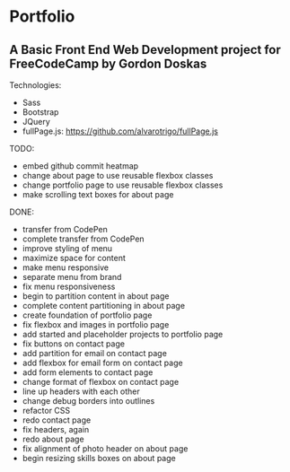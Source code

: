 # Portfolio

## A Basic Front End Web Development project for FreeCodeCamp by Gordon Doskas

Technologies:
- Sass
- Bootstrap
- JQuery
- fullPage.js: https://github.com/alvarotrigo/fullPage.js

TODO:
- embed github commit heatmap
- change about page to use reusable flexbox classes
- change portfolio page to use reusable flexbox classes
- make scrolling text boxes for about page

DONE:
- transfer from CodePen
- complete transfer from CodePen
- improve styling of menu
- maximize space for content
- make menu responsive
- separate menu from brand
- fix menu responsiveness
- begin to partition content in about page
- complete content partitioning in about page
- create foundation of portfolio page
- fix flexbox and images in portfolio page
- add started and placeholder projects to portfolio page
- fix buttons on contact page
- add partition for email on contact page
- add flexbox for email form on contact page
- add form elements to contact page
- change format of flexbox on contact page
- line up headers with each other
- change debug borders into outlines
- refactor CSS
- redo contact page
- fix headers, again
- redo about page
- fix alignment of photo header on about page
- begin resizing skills boxes on about page

